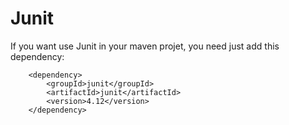 # Junit

If you want use Junit in your maven projet, you need just
add this dependency:

        <dependency>
            <groupId>junit</groupId>
            <artifactId>junit</artifactId>
            <version>4.12</version>
        </dependency>
